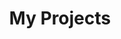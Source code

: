 ---
layout: posts_by_category
categories: my_projects
title: My Projects
permalink: /category/my_projects
---